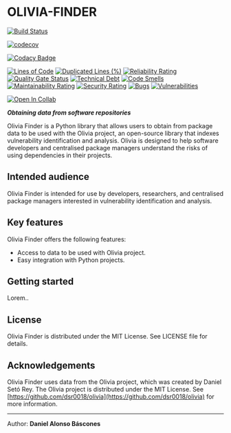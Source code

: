 OLIVIA-FINDER
=============

[![Build Status](https://travis-ci.com/dab0012/olivia.svg?branch=master)](https://travis-ci.com/dab0012/olivia-finder)

[![codecov](https://codecov.io/gh/dab0012/olivia-finder/branch/master/graph/badge.svg)](https://codecov.io/gh/dab0012/olivia-finder)

[![Codacy Badge](https://app.codacy.com/project/badge/Grade/771e39014ceb48688cb9d341c705ecf9)](https://www.codacy.com/gh/dab0012/olivia-finder/dashboard?utm_source=github.com&amp;utm_medium=referral&amp;utm_content=dab0012/olivia-finder&amp;utm_campaign=Badge_Grade)

[![Lines of Code](https://sonarcloud.io/api/project_badges/measure?project=dab0012_olivia&metric=ncloc)](https://sonarcloud.io/summary/new_code?id=dab0012_olivia)
[![Duplicated Lines (%)](https://sonarcloud.io/api/project_badges/measure?project=dab0012_olivia&metric=duplicated_lines_density)](https://sonarcloud.io/summary/new_code?id=dab0012_olivia)
[![Reliability Rating](https://sonarcloud.io/api/project_badges/measure?project=dab0012_olivia&metric=reliability_rating)](https://sonarcloud.io/summary/new_code?id=dab0012_olivia)
[![Quality Gate Status](https://sonarcloud.io/api/project_badges/measure?project=dab0012_olivia&metric=alert_status)](https://sonarcloud.io/summary/new_code?id=dab0012_olivia)
[![Technical Debt](https://sonarcloud.io/api/project_badges/measure?project=dab0012_olivia&metric=sqale_index)](https://sonarcloud.io/summary/new_code?id=dab0012_olivia)
[![Code Smells](https://sonarcloud.io/api/project_badges/measure?project=dab0012_olivia&metric=code_smells)](https://sonarcloud.io/summary/new_code?id=dab0012_olivia)
[![Maintainability Rating](https://sonarcloud.io/api/project_badges/measure?project=dab0012_olivia&metric=sqale_rating)](https://sonarcloud.io/summary/new_code?id=dab0012_olivia)
[![Security Rating](https://sonarcloud.io/api/project_badges/measure?project=dab0012_olivia&metric=security_rating)](https://sonarcloud.io/summary/new_code?id=dab0012_olivia)
[![Bugs](https://sonarcloud.io/api/project_badges/measure?project=dab0012_olivia&metric=bugs)](https://sonarcloud.io/summary/new_code?id=dab0012_olivia)
[![Vulnerabilities](https://sonarcloud.io/api/project_badges/measure?project=dab0012_olivia&metric=vulnerabilities)](https://sonarcloud.io/summary/new_code?id=dab0012_olivia)

[![Open In Collab](https://colab.research.google.com/assets/colab-badge.svg)](https://colab.research.google.com/github/dab0012/olivia/blob/master/Olivia.ipynb)

_**Obtaining data from software repositories**_

Olivia Finder is a Python library that allows users to obtain from package data to be used with the Olivia project, an open-source library that indexes vulnerability identification and analysis. Olivia is designed to help software developers and centralised package managers understand the risks of using dependencies in their projects.

Intended audience
-----------------

Olivia Finder is intended for use by developers, researchers, and centralised package managers interested in vulnerability identification and analysis.

Key features
------------

Olivia Finder offers the following features:

* Access to data to be used with Olivia project.
* Easy integration with Python projects.

Getting started
---------------

Lorem..

License
-------

Olivia Finder is distributed under the MIT License. See LICENSE file for details.

Acknowledgements
----------------

Olivia Finder uses data from the Olivia project, which was created by Daniel Setó Rey. The Olivia project is distributed under the MIT License. See [https://github.com/dsr0018/olivia](https://github.com/dsr0018/olivia) for more information.

---

Author: **Daniel Alonso Báscones**

